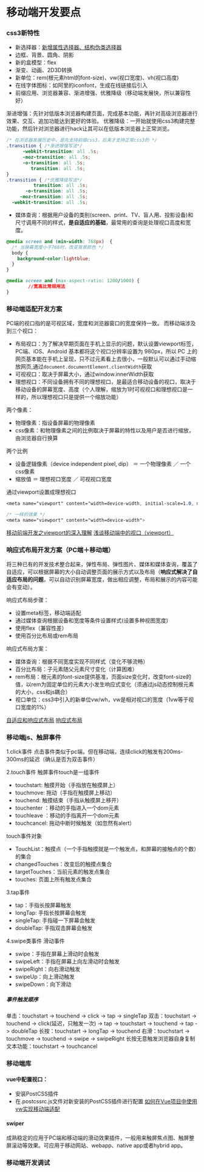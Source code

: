 # 移动端开发要点
### css3新特性
- 新选择器：[新增属性选择器、结构伪类选择器](https://www.cnblogs.com/liutianzeng/p/10933351.html)
- 边框、背景、圆角、阴影
- 新的盒模型：flex
- 渐变、动画、2D3D转换
- 新单位：rem(根元素html的font-size)、vw(视口宽度)、vh(视口高度)
- 在线字体图标：如阿里的iconfont，生成在线链接后引入
- 前缀应用、浏览器兼容、渐进增强、优雅降级（移动端发展快，所以兼容性好）

渐进增强：先针对低版本浏览器构建页面，完成基本功能，再针对高级浏览器进行效果、交互、追加功能达到更好的体验。
优雅降级：一开始就使用css3构建完整功能，然后针对浏览器进行hack让其可以在低版本浏览器上正常浏览。
```css
/* 在浏览器发展历史中，是先支持前缀css3，后来才支持正常css3的 */
.transition { /*渐进增强写法*/
      -webkit-transition: all .5s;
      -moz-transition: all .5s;
      -o-transition: all .5s;
         transition: all .5s;
}
.transition { /*优雅降级写法*/
          transition: all .5s;
       -o-transition: all .5s;
     -moz-transition: all .5s;
  -webkit-transition: all .5s;
```

- 媒体查询：根据用户设备的类别(screen、print、TV、盲人用、投影设备)和尺寸调用不同的样式，**是自适应的基础**，最常用的查询是处理视口高度和宽度。

```css
@media screen and (min-width: 768px)  {
  /* 当屏幕宽度小于768时，改变背景颜色 */
  body {
    background-color:lightblue;
  }
}

@media screen and (max-aspect-ratio: 1200/1000) {
        //宽高比常规用法
}
```
### 移动端适配开发方案
PC端的视口指的是可视区域，宽度和浏览器窗口的宽度保持一致。
而移动端涉及到三个视口：
- 布局视口：为了解决早期页面在手机上显示的问题，默认设置viewport标签，PC端、iOS、Android 基本都将这个视口分辨率设置为 980px，所以 PC 上的网页基本能在手机上呈现，只不过元素看上去很小，一般默认可以通过手动缩放网页,通过`document.documentElement.clientWidth`获取
- 可视视口：取决于屏幕大小，通过window.innerWidth获取
- 理想视口：不同设备拥有不同的理想视口，是最适合移动设备的视口，取决于移动设备的屏幕宽度、高度（个人理解，缩放为1时可视视口和理想视口是一样的，所以理想视口只是提供一个缩放功能）

两个像素：
- 物理像素：指设备屏幕的物理像素
- css像素：和物理像素之间的比例取决于屏幕的特性以及用户是否进行缩放，由浏览器自行换算

两个比例
- 设备逻辑像素（device independent pixel, dip） ＝ 一个物理像素 ／ 一个css像素
- 缩放值 ＝ 理想视口宽度 ／ 可视视口宽度

通过viewport设置成理想视口
```css
<meta name="viewport" content="width=device-width, initial-scale=1.0, maximum-scale=1.0, user-scalable=0">

/* 一样的效果 */
<meta name="viewport" content="width=device-width">
```

[移动前端开发之viewport的深入理解](https://www.cnblogs.com/2050/p/3877280.html)
[浅谈移动端中的视口（viewport）](https://www.cnblogs.com/yuduxyz/p/9745962.html)
### 响应式布局开发方案（PC端＋移动端）
将三种已有的开发技术整合起来，弹性布局、弹性图片、媒体和媒体查询，覆盖了自适应，可以根据屏幕的大小自动调整页面的展示方式以及布局（**响应式解决了自适应布局的问题**，可以自动识别屏幕宽度，做出相应调整，布局和展示的内容可能会有变动）。

响应式布局步骤：
- 设置meta标签，移动端适配
- 通过媒体查询根据设备和宽度等条件设置样式(设置多种视图宽度)
- 使用flex（兼容性差）
- 使用百分比布局或rem布局

响应式布局方案：
- 媒体查询：根据不同宽度实现不同样式（变化不够流畅）
- 百分比布局：子元素随父元素尺寸变化（计算困难）
- rem布局：根元素的font-size提供基准，页面size变化时，改变font-size的值，以rem为固定单位的元素大小发生响应式变化（须通过js动态控制根元素的大小，css和js耦合）
- 视口单位：css3中引入的新单位vw/wh，vw是相对视口的宽度（1vw等于视口宽度的1%）

[自适应和响应式布局](https://www.cnblogs.com/guisenbin/p/10451731.html)
[响应式布局](https://www.jianshu.com/p/daf1119e187b?utm_campaign=maleskine&utm_content=note&utm_medium=seo_notes&utm_source=recommendation)
### 移动端js、触屏事件
1.click事件
点击事件类似于pc端，但在移动端，连续click的触发有200ms-300ms的延迟（确认是否为双击事件）

2.touch事件
触屏事件touch是一组事件
- touchstart: 触摸开始（手指放在触摸屏上）
- touchmove: 拖动（手指在触摸屏上移动）
- touchend: 触摸结束（手指从触摸屏上移开）
- touchenter ：移动的手指进入一个dom元素
- touchleave ：移动的手指离开一个dom元素
- touchcancel: 拖动中断时候触发（如忽然有alert）

touch事件对象
- TouchList：触摸点（一个手指触摸就是一个触发点，和屏幕的接触点的个数）的集合
- changedTouches：改变后的触摸点集合
- targetTouches：当前元素的触发点集合
- touches: 页面上所有触发点集合

3.tap事件
- tap：手指长按屏幕触发
- longTap: 手指长按屏幕会触发
- singleTap: 手指碰一下屏幕会触发
- doubleTap: 手指双击屏幕会触发

4.swipe类事件
滑动事件
- swipe：手指在屏幕上滑动时会触发
- swipeLeft：手指在屏幕上向左滑动时会触发
- swipeRight：向右滑动触发
- swipeUp：向上滑动触发
- swipeDown：向下滑动

##### 事件触发顺序
单击：touchstart -> touchend -> click -> tap -> singleTap
双击：touchstart -> touchend -> click(延迟，只触发一次) -> tap -> touchstart -> touchend -> tap -> doubleTap
长按：touchstart -> longTap -> touchend
右滑：touchstart -> touchmove -> touchend -> swipe -> swipeRight
长按无意触发浏览器自身复制文本功能：touchstart -> touchcancel
### 移动端库
#### vue中配置视口：
- 安装PostCSS插件
- 在.postcssrc.js文件对新安装的PostCSS插件进行配置
[如何在Vue项目中使用vw实现移动端适配](https://www.cnblogs.com/yikuu/p/9052148.html)
#### swiper
成熟稳定的应用于PC端和移动端的滑动效果插件，一般用来触屏焦点图、触屏整屏滚动等效果。可应用于移动网站、webapp、native app或者hybrid app。


### 移动端开发调试